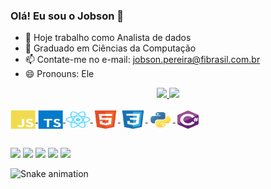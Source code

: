 ### Olá! Eu sou o Jobson  👋


- 🔭 Hoje trabalho como Analista de dados
- 🌱 Graduado em Ciências da Computação
- 📫 Contate-me no e-mail: jobson.pereira@fibrasil.com.br
- 😄 Pronouns: Ele



<div align="center">
  <a href="https://github.com/JobCalasans">
  <img height="180em" src="https://github-readme-stats.vercel.app/api?username=JobCalasans&show_icons=true&theme=dracula&include_all_commits=true&count_private=true"/>
  <img height="180em" src="https://github-readme-stats.vercel.app/api/top-langs/?username=JobCalasans&layout=compact&langs_count=7&theme=dracula"/>
</div>
  
  <div style="display: inline_block"><br>
  <img align="center" alt="JobCalasans-Js" height="30" width="40" src="https://raw.githubusercontent.com/devicons/devicon/master/icons/javascript/javascript-plain.svg">
  <img align="center" alt="JobCalasans-Ts" height="30" width="40" src="https://raw.githubusercontent.com/devicons/devicon/master/icons/typescript/typescript-plain.svg">
  <img align="center" alt="JobCalasans-React" height="30" width="40" src="https://raw.githubusercontent.com/devicons/devicon/master/icons/react/react-original.svg">
  <img align="center" alt="JobCalasans-HTML" height="30" width="40" src="https://raw.githubusercontent.com/devicons/devicon/master/icons/html5/html5-original.svg">
  <img align="center" alt="JobCalasans-CSS" height="30" width="40" src="https://raw.githubusercontent.com/devicons/devicon/master/icons/css3/css3-original.svg">
  <img align="center" alt="JobCalasans-Python" height="30" width="40" src="https://raw.githubusercontent.com/devicons/devicon/master/icons/python/python-original.svg">
  <img align="center" alt="JobCalasans-Csharp" height="30" width="40" src="https://raw.githubusercontent.com/devicons/devicon/master/icons/csharp/csharp-original.svg">

</div>
  
  ##
  
<div>
    <a href="https://www.youtube.com/channel/UCY7NRquJI5_Fsk2FNfVR1ug" target="_blank"><img src="https://img.shields.io/badge/YouTube-FF0000?style=for-the-badge&logo=youtube&logoColor=white" target="_blank"></a>
  <a href="https://instagram.com/jobson.calasans" target="_blank"><img src="https://img.shields.io/badge/-Instagram-%23E4405F?style=for-the-badge&logo=instagram&logoColor=white" target="_blank"></a>
 <a href="https://discord.com/channels/@me/702304767937871882" target="_blank"><img src="https://img.shields.io/badge/Discord-7289DA?style=for-the-badge&logo=discord&logoColor=white" target="_blank"></a> 
  <a href = "mailto:contatojobsoncalasans62@gmail.com"><img src="https://img.shields.io/badge/-Gmail-%23333?style=for-the-badge&logo=gmail&logoColor=white" target="_blank"></a>
  <a href="https://www.linkedin.com/in/jobson-pereira-275198180/" target="_blank"><img src="https://img.shields.io/badge/-LinkedIn-%230077B5?style=for-the-badge&logo=linkedin&logoColor=white" target="_blank"></a> 
  
 </div>  

![Snake animation](https://github.com/JobCalasans/JobCalasans/blob/output/github-contribution-grid-snake.svg)
